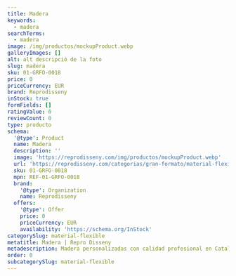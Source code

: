 ```yaml
---
title: Madera
keywords:
  - madera
searchTerms:
  - madera
image: /img/productos/mockupProduct.webp
galleryImages: []
alt: alt descripció de la foto
slug: madera
sku: 01-GRFO-0018
price: 0
priceCurrency: EUR
brand: Reprodisseny
inStock: true
formFields: []
ratingValue: 0
reviewCount: 0
type: producto
schema:
  '@type': Product
  name: Madera
  description: ''
  image: 'https://reprodisseny.com/img/productos/mockupProduct.webp'
  url: 'https://reprodisseny.com/categorias/gran-formato/material-flexible/madera'
  sku: 01-GRFO-0018
  mpn: REF-01-GRFO-0018
  brand:
    '@type': Organization
    name: Reprodisseny
  offers:
    '@type': Offer
    price: 0
    priceCurrency: EUR
    availability: 'https://schema.org/InStock'
categorySlug: material-flexible
metatitle: Madera | Repro Disseny
metadescription: Madera personalizadas con calidad profesional en Cataluña.
order: 0
subcategorySlug: material-flexible
---
```


